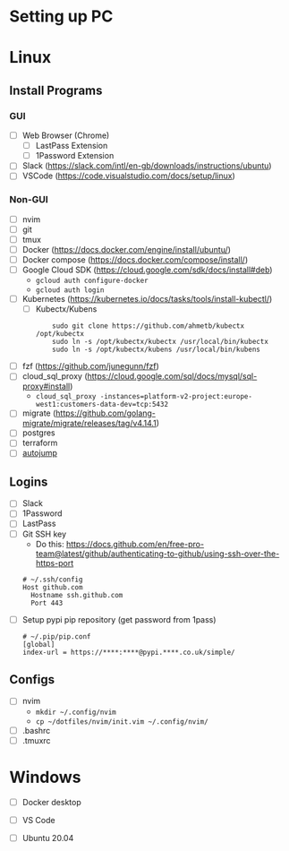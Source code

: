 # Setting up PC 

# Linux
## Install Programs
### GUI
- [ ] Web Browser (Chrome)
    - [ ] LastPass Extension
    - [ ] 1Password Extension
- [ ] Slack (https://slack.com/intl/en-gb/downloads/instructions/ubuntu)
- [ ] VSCode (https://code.visualstudio.com/docs/setup/linux)

### Non-GUI
- [ ] nvim
- [ ] git
- [ ] tmux
- [ ] Docker (https://docs.docker.com/engine/install/ubuntu/)
- [ ] Docker compose (https://docs.docker.com/compose/install/)
- [ ] Google Cloud SDK (https://cloud.google.com/sdk/docs/install#deb)
    - `gcloud auth configure-docker`
    - `gcloud auth login`
- [ ] Kubernetes (https://kubernetes.io/docs/tasks/tools/install-kubectl/)
    - [ ] Kubectx/Kubens
        ```
            sudo git clone https://github.com/ahmetb/kubectx /opt/kubectx
            sudo ln -s /opt/kubectx/kubectx /usr/local/bin/kubectx
            sudo ln -s /opt/kubectx/kubens /usr/local/bin/kubens
        ```
- [ ] fzf (https://github.com/junegunn/fzf)
- [ ] cloud\_sql\_proxy (https://cloud.google.com/sql/docs/mysql/sql-proxy#install)
    - `cloud_sql_proxy -instances=platform-v2-project:europe-west1:customers-data-dev=tcp:5432`
- [ ] migrate (https://github.com/golang-migrate/migrate/releases/tag/v4.14.1)
- [ ] postgres
- [ ] terraform
- [ ] [autojump](https://github.com/wting/autojump)

## Logins

- [ ] Slack
- [ ] 1Password
- [ ] LastPass
- [ ] Git SSH key
    - Do this: https://docs.github.com/en/free-pro-team@latest/github/authenticating-to-github/using-ssh-over-the-https-port
    ```
    # ~/.ssh/config
    Host github.com
      Hostname ssh.github.com
      Port 443
    ```
- [ ] Setup pypi pip repository (get password from 1pass)
    ```
    # ~/.pip/pip.conf
    [global]
    index-url = https://****:****@pypi.****.co.uk/simple/
    ```

## Configs

- [ ] nvim
	- `mkdir ~/.config/nvim`
	- `cp ~/dotfiles/nvim/init.vim ~/.config/nvim/`
- [ ] .bashrc
- [ ] .tmuxrc

# Windows

- [ ] Docker desktop
- [ ] VS Code
- [ ] Ubuntu 20.04

